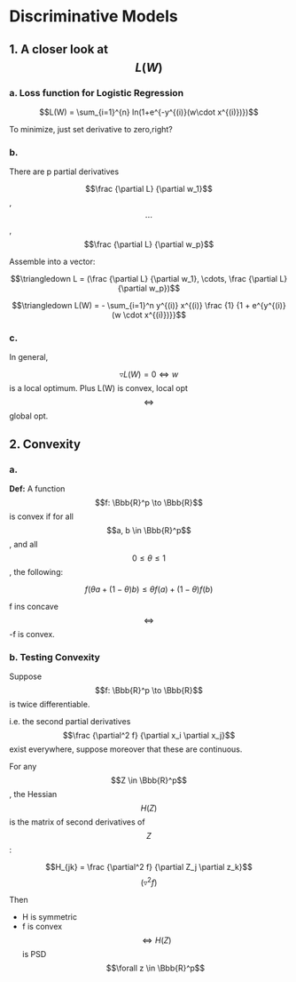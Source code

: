 # Discriminative Models

## 1. A closer look at $$L(W)$$

### a. Loss function for Logistic Regression

$$L(W) = \sum_{i=1}^{n} ln(1+e^{-y^{(i)}(w\cdot x^{(i)})})$$

To minimize, just set derivative to zero,right?

### b.
There are p partial derivatives

$$\frac {\partial L} {\partial w_1}$$, $$\cdots$$, $$\frac {\partial L} {\partial w_p}$$

Assemble into a vector:

$$\triangledown L = (\frac {\partial L} {\partial w_1}, \cdots, \frac {\partial L} {\partial w_p})$$

$$\triangledown L(W) = - \sum_{i=1}^n y^{(i)} x^{(i)} \frac {1} {1 + e^{y^{(i)} (w \cdot x^{(i)})}}$$

### c.
In general,

$$\triangledown L(W) = 0 \Leftrightarrow w$$ is a local optimum.
Plus L(W) is convex, local opt $$\Leftrightarrow$$ global opt.

## 2. Convexity

### a.

__Def:__ A function $$f: \Bbb{R}^p \to \Bbb{R}$$ is convex if for all $$a, b \in \Bbb{R}^p$$, and all $$0 \leq \theta \leq 1$$, the following:

$$f(\theta a + (1-\theta)b) \leq \theta f(a) + (1-\theta)f(b)$$

f ins concave $$\Leftrightarrow$$ -f is convex.

### b. Testing Convexity
Suppose $$f: \Bbb{R}^p \to \Bbb{R}$$ is twice differentiable.

i.e. the second partial derivatives $$\frac {\partial^2 f} {\partial x_i \partial x_j}$$ exist everywhere, suppose moreover that these are continuous.

For any $$Z \in \Bbb{R}^p$$, the Hessian $$H(Z)$$ is the matrix of second derivatives of $$Z$$:

$$H_{jk} = \frac {\partial^2 f} {\partial Z_j \partial z_k}$$ $$(\triangledown^2 f)$$

Then
- H is symmetric
- f  is convex $$\Leftrightarrow H(Z)$$ is PSD $$\forall z \in \Bbb{R}^p$$

